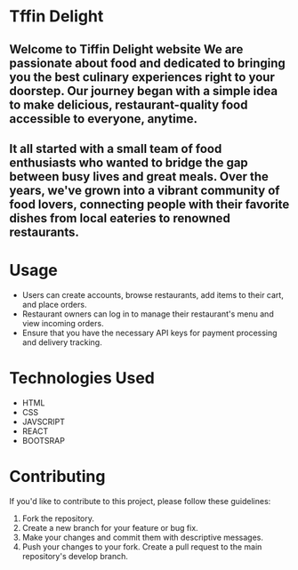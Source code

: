 # Tffin Delight 
##   Welcome to Tiffin Delight website We are passionate about food and dedicated to bringing you the best culinary experiences right to your doorstep. Our journey began with a simple idea  to make delicious, restaurant-quality food accessible to everyone, anytime.

##   It all started with a small team of food enthusiasts who wanted to bridge the gap between busy lives and great meals. Over the years, we've grown into a vibrant community of food lovers, connecting people with their favorite dishes from local eateries to renowned restaurants.

# Usage 
* Users can create accounts, browse restaurants, add items to their cart, and place orders.
* Restaurant owners can log in to manage their restaurant's menu and view incoming orders.
* Ensure that you have the necessary API keys for payment processing and delivery tracking.
 
# Technologies Used
* HTML
* CSS
* JAVSCRIPT 
* REACT 
* BOOTSRAP 

# Contributing
If you'd like to contribute to this project, please follow these guidelines:

 1. Fork the repository.
 2. Create a new branch for your feature or bug fix.
 3. Make your changes and commit them with descriptive messages.
4. Push your changes to your fork.
Create a pull request to the main repository's develop branch.

#